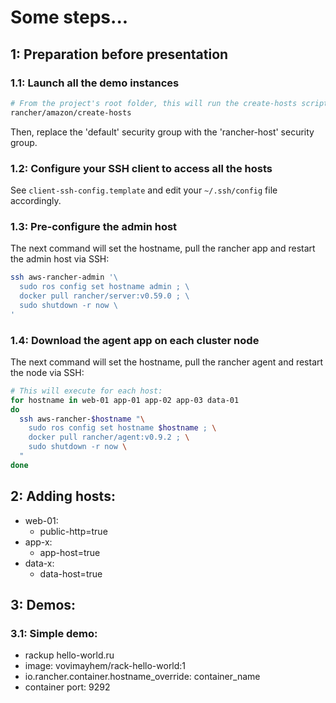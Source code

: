 # Some steps...

## 1: Preparation before presentation

### 1.1: Launch all the demo instances

```bash
# From the project's root folder, this will run the create-hosts script:
rancher/amazon/create-hosts
```

Then, replace the 'default' security group with the 'rancher-host' security group.

### 1.2: Configure your SSH client to access all the hosts

See `client-ssh-config.template` and edit your `~/.ssh/config` file accordingly.

### 1.3: Pre-configure the admin host

The next command will set the hostname, pull the rancher app and restart the
admin host via SSH:

```bash
ssh aws-rancher-admin '\
  sudo ros config set hostname admin ; \
  docker pull rancher/server:v0.59.0 ; \
  sudo shutdown -r now \
'
```

### 1.4: Download the agent app on each cluster node

The next command will set the hostname, pull the rancher agent and restart the
node via SSH:

```bash
# This will execute for each host:
for hostname in web-01 app-01 app-02 app-03 data-01
do
  ssh aws-rancher-$hostname "\
    sudo ros config set hostname $hostname ; \
    docker pull rancher/agent:v0.9.2 ; \
    sudo shutdown -r now \
  "
done
```

## 2: Adding hosts:

* web-01:
  * public-http=true
* app-x:
  * app-host=true
* data-x:
  * data-host=true

## 3: Demos:

### 3.1: Simple demo:
  * rackup hello-world.ru
  * image: vovimayhem/rack-hello-world:1
  * io.rancher.container.hostname_override: container_name
  * container port: 9292
